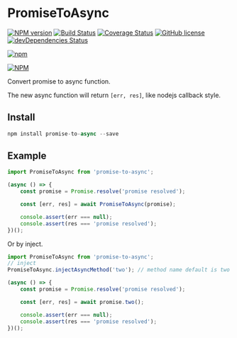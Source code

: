 # PromiseToAsync

[![NPM version](https://img.shields.io/npm/v/promise-to-async.svg?style=flat-square)](https://www.npmjs.com/package/promise-to-async)
[![Build Status](https://travis-ci.org/JiangJie/PromiseToAsync.svg?branch=master)](https://travis-ci.org/JiangJie/PromiseToAsync)
[![Coverage Status](https://coveralls.io/repos/github/JiangJie/PromiseToAsync/badge.svg?branch=master)](https://coveralls.io/github/JiangJie/PromiseToAsync?branch=master)
[![GitHub license](https://img.shields.io/github/license/JiangJie/PromiseToAsync.svg)](https://github.com/JiangJie/PromiseToAsync/blob/master/LICENSE)
[![devDependencies Status](https://david-dm.org/JiangJie/PromiseToAsync/dev-status.svg)](https://david-dm.org/JiangJie/PromiseToAsync?type=dev)

[![npm](https://img.shields.io/npm/dt/promise-to-async.svg)](https://www.npmjs.com/package/promise-to-async)

[![NPM](https://nodei.co/npm/promise-to-async.png?downloads=true)](https://nodei.co/npm/promise-to-async/)

Convert promise to async function.

The new async function will return `[err, res]`, like nodejs callback style.

## Install

```javascript
npm install promise-to-async --save
```

## Example

```javascript
import PromiseToAsync from 'promise-to-async';

(async () => {
    const promise = Promise.resolve('promise resolved');

    const [err, res] = await PromiseToAsync(promise);

    console.assert(err === null);
    console.assert(res === 'promise resolved');
})();
```

Or by inject.

```javascript
import PromiseToAsync from 'promise-to-async';
// inject
PromiseToAsync.injectAsyncMethod('two'); // method name default is two

(async () => {
    const promise = Promise.resolve('promise resolved');

    const [err, res] = await promise.two();

    console.assert(err === null);
    console.assert(res === 'promise resolved');
})();
```